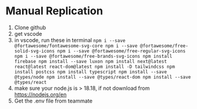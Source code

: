 # Manual Replication
1. Clone github
2. get vscode
3. in vscode, run these in terminal
`npm i --save @fortawesome/fontawesome-svg-core
npm i --save @fortawesome/free-solid-svg-icons
npm i --save @fortawesome/free-regular-svg-icons
npm i --save @fortawesome/free-brands-svg-icons
npm install firebase
npm install --save luxon
npm install next@latest react@latest react-dom@latest
npm install -D tailwindcss
npm install postcss
npm install typescript
npm install --save @types/node
npm install --save @types/react-dom
npm install --save @types/react`
4. make sure your node.js is > 18.18, if not download from https://nodejs.org/en
5. Get the .env file from teammate
